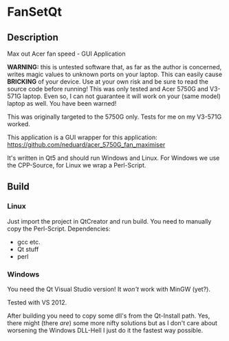 # FanSetQt

## Description
Max out Acer fan speed - GUI Application

**WARNING:** this is untested software that, as far as the author is concerned, writes magic values to unknown ports on your laptop. This can easily cause **BRICKING** of your device. Use at your own risk and be sure to read the source code before running! This was only tested and Acer 5750G and V3-571G laptop. Even so, I can not guarantee it will work on your (same model) laptop as well. You have been warned!

This was originally targeted to the 5750G only. Tests for me on my V3-571G worked.

This application is a GUI wrapper for this application: https://github.com/neduard/acer_5750G_fan_maximiser

It's written in Qt5 and should run Windows and Linux. For Windows we use the CPP-Source, for Linux we wrap a Perl-Script.

## Build

### Linux
Just import the project in QtCreator and run build. You need to manually copy the Perl-Script.
Dependencies:
- gcc etc.
- Qt stuff
- perl

### Windows
You need the Qt Visual Studio version! It *won't* work with MinGW (yet?).

Tested with VS 2012.

After building you need to copy some dll's from the Qt-Install path. Yes, there might (there *are*) some more nifty solutions but as I don't care about worsening the Windows DLL-Hell I just do it the fastest way possible.
